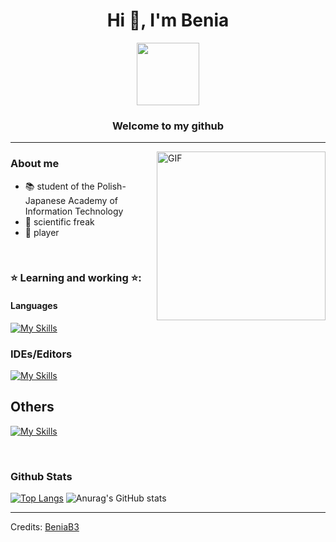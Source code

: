 
<h1 align="center">Hi 👋, I'm Benia</h1>
<div id="header" align="center">

  <img src="https://media.giphy.com/media/v1.Y2lkPTc5MGI3NjExZmFmZTExYTBjNjI3ZTEyYTIwMDhjN2E2YzNiMDhlMDU1NDg1MmRkMyZjdD1n/6vj5quVNRhoQw/giphy.gif" width="100"/>
</div>
<h3 align="center">Welcome to my github </h3>





----






<img align="right" height="270px" alt="GIF" src="https://user-images.githubusercontent.com/104169955/221680189-a0f02da4-2548-4565-a786-71201db22a46.gif" />

### About me
- 📚 student of the Polish-Japanese Academy of Information Technology
- 🌌 scientific freak
- 👾 player

<br>

### ⭐ Learning and working ⭐: 
#### Languages
[![My Skills](https://skillicons.dev/icons?i=java,python,cpp,&theme=dark)](https://skillicons.dev)

### IDEs/Editors

[![My Skills](https://skillicons.dev/icons?i=vscode,idea,vim&theme=dark)](https://skillicons.dev)

## Others
[![My Skills](https://skillicons.dev/icons?i=git&theme=dark)](https://skillicons.dev)


   

<br>



### Github Stats

[![Top Langs](https://github-readme-stats.vercel.app/api/top-langs/?username=beniab3&layout=compact&theme=rose_pine)](https://github.com/anuraghazra/github-readme-stats)
![Anurag's GitHub stats](https://github-readme-stats.vercel.app/api?username=beniab3&show_icons=true&theme=rose_pine)




-----
Credits: [BeniaB3](https://github.com/beniab3)




